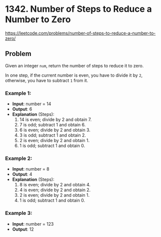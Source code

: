 # 1342. Number of Steps to Reduce a Number to Zero

https://leetcode.com/problems/number-of-steps-to-reduce-a-number-to-zero/

## Problem

Given an integer `num`, return the number of steps to reduce it to zero. <br />

In one step, if the current number is even, you have to divide it by `2`, otherwise, you have to subtract `1` from it.

### Example 1:

- **Input**: number = 14
- **Output**: 6
- **Explanation** (Steps):
  1. 14 is even; divide by 2 and obtain 7.
  1. 7 is odd; subtract 1 and obtain 6.
  1. 6 is even; divide by 2 and obtain 3.
  1. 3 is odd; subtract 1 and obtain 2.
  1. 2 is even; divide by 2 and obtain 1.
  1. 1 is odd; subtract 1 and obtain 0.

### Example 2:

- **Input**: number = 8
- **Output**: 4
- **Explanation** (Steps):
  1. 8 is even; divide by 2 and obtain 4.
  1. 4 is even; divide by 2 and obtain 2.
  1. 2 is even; divide by 2 and obtain 1.
  1. 1 is odd; subtract 1 and obtain 0.

### Example 3:

- **Input**: number = 123
- **Output**: 12
